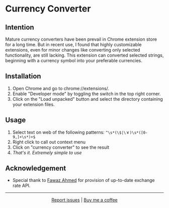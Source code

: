 # Currency Converter
## Intention
Mature currency converters have been prevail in Chrome extension store for a long time. But in recent use, I found that highly customizable extensions, even for minor changes like converting only selected functionality, are still lacking. This extension can converted selected strings, beginning with a currency symbol into your preferable currencies.

## Installation
1. Open Chrome and go to chrome://extensions/.
2. Enable "Developer mode" by toggling the switch in the top right corner.
3. Click on the "Load unpacked" button and select the directory containing your extension files.

## Usage
1. Select text on web of the following patterns: `^\s*(\$|\￥)\s*([0-9,]+\s*)+$`
2. Right click to call out context menu
3. Click on "currency converter" to see the result
4. *That's it. Extremely simple to use*

## Acknowledgement
- Special thank to [Fawaz Ahmed](https://github.com/fawazahmed0) for provision of up-to-date exchange rate API. 

---
<p align="center">
<!-- [Report issues](mailto:lz568@cornell.edu) | [Buy me a coffee](https://xoy.one/give.html) -->
<a href="mailto:lz568@cornell.edu">Report issues</a> | <a href="https://xoy.one/give.html" target="_blank">Buy me a coffee</a>
</p>

